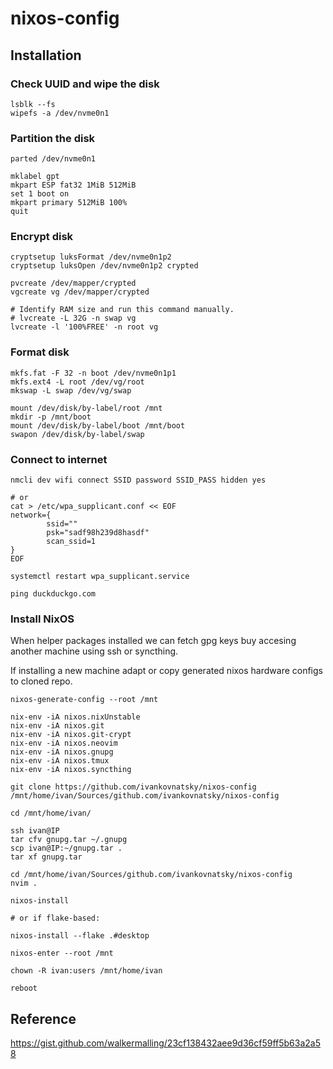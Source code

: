 # nixos-config

## Installation

### Check UUID and wipe the disk

```console
lsblk --fs
wipefs -a /dev/nvme0n1
```

### Partition the disk

```console
parted /dev/nvme0n1

mklabel gpt
mkpart ESP fat32 1MiB 512MiB
set 1 boot on
mkpart primary 512MiB 100%
quit
```

### Encrypt disk

```console
cryptsetup luksFormat /dev/nvme0n1p2
cryptsetup luksOpen /dev/nvme0n1p2 crypted

pvcreate /dev/mapper/crypted
vgcreate vg /dev/mapper/crypted

# Identify RAM size and run this command manually.
# lvcreate -L 32G -n swap vg
lvcreate -l '100%FREE' -n root vg
```

### Format disk

```console
mkfs.fat -F 32 -n boot /dev/nvme0n1p1
mkfs.ext4 -L root /dev/vg/root
mkswap -L swap /dev/vg/swap

mount /dev/disk/by-label/root /mnt
mkdir -p /mnt/boot
mount /dev/disk/by-label/boot /mnt/boot
swapon /dev/disk/by-label/swap
```

### Connect to internet

```console
nmcli dev wifi connect SSID password SSID_PASS hidden yes

# or
cat > /etc/wpa_supplicant.conf << EOF
network={
        ssid=""
        psk="sadf98h239d8hasdf"
        scan_ssid=1
}
EOF

systemctl restart wpa_supplicant.service

ping duckduckgo.com
```

### Install NixOS

When helper packages installed we can fetch gpg keys buy accesing another
machine using ssh or syncthing.

If installing a new machine adapt or copy generated nixos hardware configs to
cloned repo.

```console
nixos-generate-config --root /mnt

nix-env -iA nixos.nixUnstable
nix-env -iA nixos.git
nix-env -iA nixos.git-crypt
nix-env -iA nixos.neovim
nix-env -iA nixos.gnupg
nix-env -iA nixos.tmux
nix-env -iA nixos.syncthing

git clone https://github.com/ivankovnatsky/nixos-config /mnt/home/ivan/Sources/github.com/ivankovnatsky/nixos-config

cd /mnt/home/ivan/

ssh ivan@IP
tar cfv gnupg.tar ~/.gnupg
scp ivan@IP:~/gnupg.tar .
tar xf gnupg.tar

cd /mnt/home/ivan/Sources/github.com/ivankovnatsky/nixos-config
nvim .

nixos-install

# or if flake-based:

nixos-install --flake .#desktop

nixos-enter --root /mnt

chown -R ivan:users /mnt/home/ivan

reboot
```

## Reference

<https://gist.github.com/walkermalling/23cf138432aee9d36cf59ff5b63a2a58>
